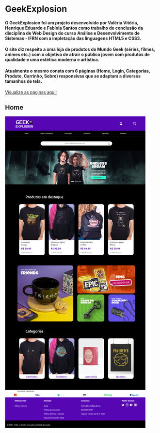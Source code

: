 # GeekExplosion
 
#### O GeekExplosion foi um projeto desenvolvido por Valéria Vitória, Henrique Eduardo e Fabíola Santos como trabalho de conclusão da disciplina de Web Design do curso Análise e Desenvolvimento de Sistemas - IFRN com a impletação das linguagens HTML5 e CSS3.

#### O site diz respeito a uma loja de produtos do Mundo Geek (séries, filmes, animes etc.) com o objetivo de atrair o público jovem com produtos de qualidade e uma estética moderna e artística.

#### Atualmente o mesmo consta com 6 páginas (Home, Login, Categorias, Produto, Carrinho, Sobre) responsivas que se adaptam a diversos tamanhos de tela.
<a href="SCREENSHOTS SITE"> Visualize as páginas aqui! </a>

## Home 
<img src="SCREENSHOTS SITE\127.0.0.1_5501_HOME_index.html.png">
